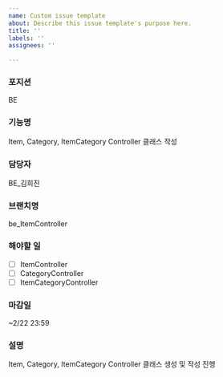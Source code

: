 ```yaml
---
name: Custom issue template
about: Describe this issue template's purpose here.
title: ''
labels: ''
assignees: ''

---
```


### 포지션
BE

### 기능명
Item, Category, ItemCategory Controller 클래스 작성

### 담당자
BE_김희진

### 브랜치명
be_ItemController

### 해야할 일
- [ ] ItemController
- [ ] CategoryController
- [ ] ItemCategoryController

### 마감일
~2/22 23:59

### 설명
Item, Category, ItemCategory Controller 클래스 생성 및 작성 진행
